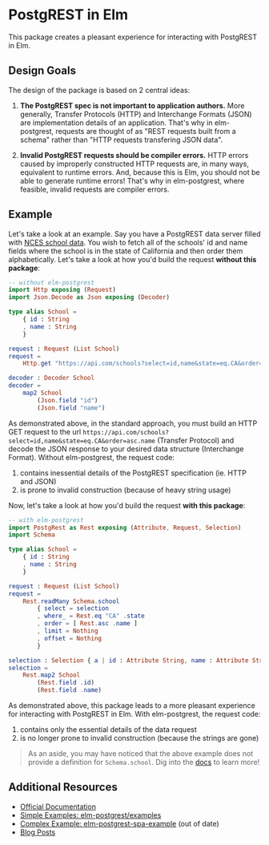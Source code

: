 # PostgREST in Elm

This package creates a pleasant experience for interacting with PostgREST in Elm.

## Design Goals

The design of the package is based on 2 central ideas:

1.  **The PostgREST spec is not important to application authors.** More generally, Transfer Protocols (HTTP) and Interchange Formats (JSON) are implementation details of an application. That's why in elm-postgrest, requests are thought of as "REST requests built from a schema" rather than "HTTP requests transfering JSON data".

2.  **Invalid PostgREST requests should be compiler errors.** HTTP errors caused by improperly constructed HTTP requests are, in many ways, equivalent to runtime errors. And, because this is Elm, you should not be able to generate runtime errors! That's why in elm-postgrest, where feasible, invalid requests are compiler errors.

## Example

Let's take a look at an example. Say you have a PostgREST data server filled with [NCES school data](https://nces.ed.gov/). You wish to fetch all of the schools' id and name fields where the school is in the state of California and then order them alphabetically. Let's take a look at how you'd build the request **without this package**:

```elm
-- without elm-postgrest
import Http exposing (Request)
import Json.Decode as Json exposing (Decoder)

type alias School =
    { id : String
    , name : String
    }

request : Request (List School)
request =
    Http.get "https://api.com/schools?select=id,name&state=eq.CA&order=asc.name" (Decode.list decoder)

decoder : Decoder School
decoder =
    map2 School
        (Json.field "id")
        (Json.field "name")
```

As demonstrated above, in the standard approach, you must build an HTTP GET request to the url `https://api.com/schools?select=id,name&state=eq.CA&order=asc.name` (Transfer Protocol) and decode the JSON response to your desired data structure (Interchange Format). Without elm-postgrest, the request code:

1.  contains inessential details of the PostgREST specification (ie. HTTP and JSON)
2.  is prone to invalid construction (because of heavy string usage)

Now, let's take a look at how you'd build the request **with this package**:

```elm
-- with elm-postgrest
import PostgRest as Rest exposing (Attribute, Request, Selection)
import Schema

type alias School =
    { id : String
    , name : String
    }

request : Request (List School)
request =
    Rest.readMany Schema.school
        { select = selection
        , where_ = Rest.eq "CA" .state
        , order = [ Rest.asc .name ]
        , limit = Nothing
        , offset = Nothing
        }

selection : Selection { a | id : Attribute String, name : Attribute String } School
selection =
    Rest.map2 School
        (Rest.field .id)
        (Rest.field .name)
```

As demonstrated above, this package leads to a more pleasant experience for interacting with PostgREST in Elm. With elm-postgrest, the request code:

1.  contains only the essential details of the data request
2.  is no longer prone to invalid construction (because the strings are gone)

> As an aside, you may have noticed that the above example does not provide a definition for `Schema.school`. Dig into the [docs](http://package.elm-lang.org/packages/john-kelly/elm-postgrest/latest/PostgRest) to learn more!

## Additional Resources

*   [Official Documentation](http://package.elm-lang.org/packages/john-kelly/elm-postgrest/latest)
*   [Simple Examples: elm-postgrest/examples](https://github.com/john-kelly/elm-postgrest/tree/master/examples)
*   [Complex Example: elm-postgrest-spa-example](https://github.com/john-kelly/elm-postgrest-spa-example) (out of date)
*   [Blog Posts](https://foldp.com)

